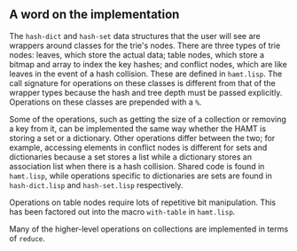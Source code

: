 
## A word on the implementation

The `hash-dict` and `hash-set` data structures that the user will see are wrappers around classes for the trie's nodes.
There are three types of trie nodes: leaves, which store the actual data; table nodes, which store a bitmap and array to index the key hashes; and conflict nodes, which are like leaves in the event of a hash collision.
These are defined in `hamt.lisp`.
The call signature for operations on these classes is different from that of the wrapper types because the hash and tree depth must be passed explicitly.
Operations on these classes are prepended with a `%`.

Some of the operations, such as getting the size of a collection or removing a key from it, can be implemented the same way whether the HAMT is storing a set or a dictionary.
Other operations differ between the two; for example, accessing elements in conflict nodes is different for sets and dictionaries because a set stores a list while a dictionary stores an association list when there is a hash collision.
Shared code is found in `hamt.lisp`, while operations specific to dictionaries are sets are found in `hash-dict.lisp` and `hash-set.lisp` respectively.

Operations on table nodes require lots of repetitive bit manipulation.
This has been factored out into the macro `with-table` in `hamt.lisp`.

Many of the higher-level operations on collections are implemented in terms of `reduce`.